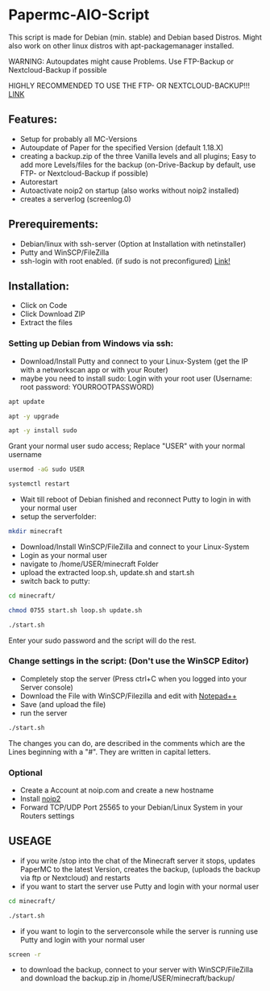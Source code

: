 # Papermc-AIO-Script
This script is made for Debian (min. stable) and Debian based Distros. Might also work on other linux distros with apt-packagemanager installed.

WARNING: Autoupdates might cause Problems. Use FTP-Backup or Nextcloud-Backup if possible

HIGHLY RECOMMENDED TO USE THE FTP- OR NEXTCLOUD-BACKUP!!!
[LINK](https://github.com/metzger100/Papermc-AIO-Script#change-settings-in-the-script-dont-use-the-winscp-editor)

## Features:
- Setup for probably all MC-Versions
- Autoupdate of Paper for the specified Version (default 1.18.X)
- creating a backup.zip of the three Vanilla levels and all plugins; Easy to add more Levels/files for the backup (on-Drive-Backup by default, use FTP- or Nextcloud-Backup if possible)
- Autorestart
- Autoactivate noip2 on startup (also works without noip2 installed)
- creates a serverlog (screenlog.0)

## Prerequirements:
- Debian/linux with ssh-server (Option at Installation with netinstaller)
- Putty and WinSCP/FileZilla
- ssh-login with root enabled. (if sudo is not preconfigured) [Link!](https://linuxconfig.org/enable-ssh-root-login-on-debian-linux-server)

## Installation:
- Click on Code
- Click Download ZIP
- Extract the files

### Setting up Debian from Windows via ssh:
- Download/Install Putty and connect to your Linux-System (get the IP with a networkscan app or with your Router)
- maybe you need to install sudo:
Login with your root user (Username: root password: YOURROOTPASSWORD)
```bash
apt update
```
```bash
apt -y upgrade
```
```bash
apt -y install sudo
```
Grant your normal user sudo access; Replace "USER" with your normal username
```bash
usermod -aG sudo USER
```
```bash
systemctl restart
```
- Wait till reboot of Debian finished and reconnect Putty to login in with your normal user
- setup the serverfolder:
```bash
mkdir minecraft
```
- Download/Install WinSCP/FileZilla and connect to your Linux-System
- Login as your normal user
- navigate to /home/USER/minecraft Folder
- upload the extracted loop.sh, update.sh and start.sh
- switch back to putty:
```bash
cd minecraft/
```
```bash
chmod 0755 start.sh loop.sh update.sh
```
```bash
./start.sh
```
Enter your sudo password and the script will do the rest. 
### Change settings in the script: (Don't use the WinSCP Editor)
- Completely stop the server (Press ctrl+C when you logged into your Server console)
- Download the File with WinSCP/Filezilla and edit with [Notepad++](https://notepad-plus-plus.org/downloads/)
- Save (and upload the file)
- run the server
```bash
./start.sh
```
The changes you can do, are described in the comments which are the Lines beginning with a "#". They are written in capital letters.

### Optional
- Create a Account at noip.com and create a new hostname
- Install [noip2](https://www.noip.com/support/knowledgebase/installing-the-linux-dynamic-update-client-on-ubuntu/)
- Forward TCP/UDP Port 25565 to your Debian/Linux System in your Routers settings

## USEAGE
- if you write /stop into the chat of the Minecraft server it stops, updates PaperMC to the latest Version, creates the backup, (uploads the backup via ftp or Nextcloud) and restarts
- if you want to start the server use Putty and login with your normal user
```bash
cd minecraft/
```
```bash
./start.sh
```
- if you want to login to the serverconsole while the server is running use Putty and login with your normal user
```bash
screen -r
```
- to download the backup, connect to your server with WinSCP/FileZilla and download the backup.zip in /home/USER/minecraft/backup/
